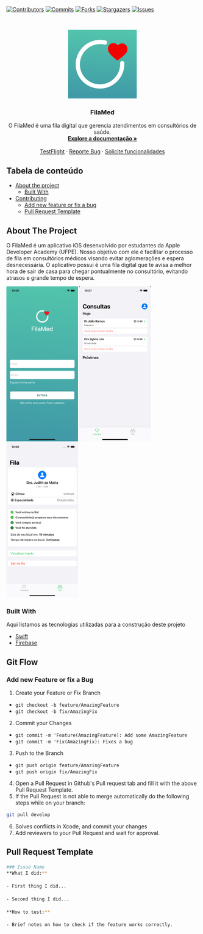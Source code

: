 [![Contributors][contributors-shield]][contributors-url]
[![Commits][commits-shield]][commits-url]
[![Forks][forks-shield]][forks-url]
[![Stargazers][stars-shield]][stars-url]
[![Issues][issues-shield]][issues-url]

<!-- PROJECT LOGO -->
<br />
<p align="center">
  <a href="https://github.com/DaniloLira/FilaMed">
    <img src="assets/Logo.png" alt="Logo" width="180" height="180">
  </a>

  <h3 align="center">FilaMed</h3>

  <p align="center">
    O FilaMed é uma fila digital que gerencia atendimentos em consultórios de saúde. 
    <br />
    <a href="https://github.com/DaniloLira/FilaMed"><strong>Explore a documentação »</strong></a>
    <br />
    <br />
    <a href="https://github.com/DaniloLira/FilaMed">TestFlight</a>
    ·
    <a href="https://github.com/DaniloLira/FilaMed">Reporte Bug</a>
    ·
    <a href="https://github.com/DaniloLira/FilaMed">Solicite funcionalidades</a>
  </p>
</p>



<!-- TABLE OF CONTENTS -->
## Tabela de conteúdo

* [About the project](#about-the-project)
  * [Built With](#built-with)
* [Contributing](#git-flow)
  * [Add new feature or fix a bug](#add-new-feature-or-fix-a-bug)
  * [Pull Request Template](#pull-request-template)



<!-- ABOUT THE PROJECT -->
## About The Project
O FilaMed é um aplicativo iOS desenvolvido por estudantes da Apple Developer Academy (UFPE). Nosso objetivo com ele é facilitar o processo de fila em consultórios médicos visando evitar aglomerações e espera desnecessária. O aplicativo possui é uma fila digital que te avisa a melhor hora de sair de casa para chegar pontualmente no consultório, evitando atrasos e grande tempo de espera.

<img src="assets/Login.png" alt="Login" width="187.5" height="406"> 
<img src="assets/Consultas.png" alt="Consultas" width="187.5" height="406">
<img src="assets/Fila.png" alt="Fila" width="187.5" height="406">

### Built With
Aqui listamos as tecnologias utilizadas para a construção deste projeto
* [Swift](https://swift.org/)
* [Firebase](https://firebase.google.com/?hl=pt-br)

<!-- Git Flow -->
## Git Flow

### Add new Feature or fix a Bug

1. Create your Feature or Fix Branch
  * `git checkout -b feature/AmazingFeature`
  * `git checkout -b fix/AmazingFix`
2. Commit your Changes
  * `git commit -m 'Feature(AmazingFeature): Add some AmazingFeature`
  * `git commit -m 'Fix(AmazingFix): Fixes a bug`
3. Push to the Branch
  * `git push origin feature/AmazingFeature`
  * `git push origin fix/AmazingFix`
4. Open a Pull Request in Github's Pull request tab and fill it with the above Pull Request Template.
5. If the Pull Request is not able to merge automatically do the following steps while on your branch:
```sh
git pull develop
```
6. Solves conflicts in Xcode, and commit your changes
7. Add reviewers to your Pull Request and wait for approval.

## Pull Request Template
```sh
### Issue Name
**What I did:**

- First thing I did...

- Second thing I did...

**How to test:**

- Brief notes on how to check if the feature works correctly.
```

<!-- MARKDOWN LINKS & IMAGES -->
<!-- https://www.markdownguide.org/basic-syntax/#reference-style-links -->
[contributors-shield]: https://img.shields.io/github/contributors/DaniloLira/FilaMed.svg?style=flat-square
[contributors-url]: https://img.shields.io/github/contributors/DaniloLira/FilaMed
[forks-shield]: https://img.shields.io/github/forks/DaniloLira/FilaMed.svg?style=flat-square
[forks-url]: https://img.shields.io/github/forks/DaniloLira/FilaMed
[commits-shield]: https://img.shields.io/github/last-commit/DaniloLira/FilaMed.svg?style=flat-square
[commits-url]: https://img.shields.io/github/last-commit/DaniloLira/FilaMed
[stars-shield]: https://img.shields.io/github/stars/DaniloLira/FilaMed.svg?style=flat-square
[stars-url]: https://img.shields.io/github/stars/DaniloLira/FilaMed
[issues-shield]: https://img.shields.io/github/issues/DaniloLira/FilaMed.svg?style=flat-square
[issues-url]: https://img.shields.io/github/issues/DaniloLira/FilaMed
[product-screenshot]: images/screenshot.png
